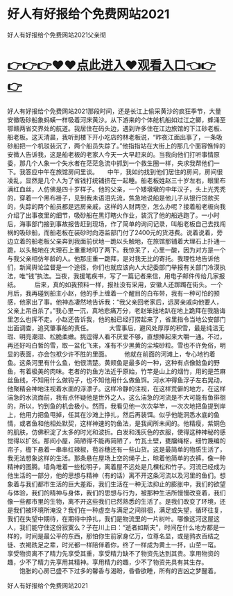 # 好人有好报给个免费网站2021
好人有好报给个免费网站2021父亲彻

# <a href="https://github.com/clnnews/qxgge/issues/2">👉👉👉♥♥点此进入♥观看入口👈👉👉</a>

好人有好报给个免费网站2021那段时间，还是长江上偷采黄沙的疯狂季节，大量安徽吸砂船象蚂蟥一样吸着河床黄沙。从下游来的个体舱机船如过江之鲫，蜂涌至鄂赣两省交界处的航道。我居住在码头边，遇到许多住在江边旅馆的下江砂老板、船老板。这天清晨，我听到楼下开小吃店的林老板说，“昨夜江面出事了，一条吸砂船把一个机驳装沉了，两个船员失踪了。”他指指站在大街上的那几个面容憔悴的安微人告诉我，这是船老板的老家人今天一大早赶来的。当我向他们打听事情原委，那几个人象一个失水者在茫茫急流中抓到一个救生圈一样，央求我帮他们一下。我答应中午在旅馆房间里谈。　　中午，我如约找到他们居住的房间，房间很凌乱，显然是几个人为了省钱打统铺挤在一起睡。船老板姓赵三十岁左右，眼里布满红血丝，人仿佛是四十岁样子。他的父亲，一个矮墩墩的中年汉子，头上光秃秃的，穿着一个黑布褂子，见到我未语泪先流，焦急地说船是他儿子从银行贷款买的，失踪的两个船员都是远房亲戚，这样的人财两空，怎么办呢？接着船老板向我介绍了出事夜里的细节，吸砂船在黑灯瞎火作业，装沉了他的船逃跑了。一小时后，海事部门接到事故报告赶到现场，作了简单的询问记录，叫船老板自己去找闯祸的吸砂船，而船老板在装砂时向港监部门付了2400元的货港费。说着说着，旁边立着的船老板父亲奔到我面前伏地一跪以头触地，在旅馆那铺着大理石上扑通一跪，以头触地在大理石上重重地叩了两下。我惊呆了，心里一酸，因为对方是一个与我父亲相仿年龄的人。他那庄重一跪拜，是对我无比的寄托。我理性地告诉他们，新闻舆论监督是一个途径，你们也就应该向人大纪委部门举报有关部门冷漠执法，唯“钱”执法。当夜，我援笔疾书，写了一篇记者来信，用电子邮件传给几家报纸。　　　后来，真的如我预料一样，报社没有采用，安徽人还踯躅在街头。一个月后，我再碰到船主小赵，他的手上缠着一个醒目的白布带，我有一种可怕的预感，他家出了事。他神态凄然地告诉我：“我父亲回老家后，远房亲戚向他要人，父亲上吊自杀了。”我心里一沉，真地悲痛万分，老赵笨拙地趴在地上跪拜在我脑诲里怎么也挥不走。小赵还告诉我，他的船已经打捞起来了，省里指令当地公安部门出面调查，追究肇事船的责任。　　　
大雪事后，避风处厚厚的积雪，最是纯洁无瑕、明亮潮湿、松脆柔嫩。挑逗得人看不厌爱不够，直想捧起来大嚼一通。不过，再还好吗白皙的雪，取一盆化飞来，准有不少黑黄的尘埃砂粒。雪也不许免俗，明显的表面，亦会包袱少许不胜的里面。
　　他就在前面的河滩上，专心地钓着鱼。这条河里有什么鱼，他很清楚。黄颊鱼是最多的一种，这种有点像鲶鱼的野鱼，有着极美的肉味。老者的钓鱼方法近乎原始，竹竿是山上的烟竹，用的是苎麻丝鱼线，不知用什么做钩子，也不知他用什么做鱼饵。河水冲得鱼浮子左右晃动，他聚精会神地注视着水面的浮漂子。这样冷静的注视，在这样荒僻的地方，在这样湍急的水流面前，我有点怀疑他是世外之人。这么湍急的河流是不大可能有鱼徘徊的，所以，钓到鱼的机会极小。然而，我看见他一次次举竿，一次次地把鱼提到岸上，他用力把鱼甩掉，任其在沙滩上挣扎，然后再装饵。似乎他能洞悉水底的鱼情，或者鱼和他相处默契，这样神速的钓鱼法，是我闻所未闻的。他精瘦，紫铜色的肌肤，仿佛积淀了太多的时光和波折。白发和浅灰色的衣服，使得这种神秘的感觉得以扩张。那间小屋，简陋得不能再简陋了，竹瓦土壁，甕牖绳枢，细竹篾编的帘子，檐下悬着一串串红辣椒，苞谷穗还有一些山货。这是最简单的物质生活了，我无法想象这样的生活。那条悬在屋场上空的绳子上，晾着他简单的衣裤，像一种精神的图腾。墙角堆着一些松明子，离着屋不远处是几棵松和竹子。河流已经成为他生活的一部分，他的思想与精神（有的话）离不开这条河流以及河里的鱼们。想象着与我们都市生活的巨大差距，我们生活在一种无法抑止的膨胀中，我们的欲望与体验，我们的精神与身体，我们的思想与行为，被那种生活所慢慢改变着，我们像一些都市里的生物，离不开这些我们已然熟悉的生活了。是我们改变了环境，还是我们被环境所淹没？我们在一种虚空与满足之间徘徊，满足或失望，循环往复，我们在失望中期待，在期待中挣扎，我们是物流里的一片树叶。哪像这河这屋这人，我们能守住这份寂寞么？子在川上曰：“逝者如斯夫”，时间在什么地方都是一样的，时间是最公平的东西，那怕你生前家身亿万，位尊名显，或是鹑衣百结之徒、衣褐跣足之辈，时光都一样陪伴着你，终了一样成为黄土一抔，山茔一窀。
享受物资离不了精力先享受其重，享受精力缺不了物资先达到其贵。享用物资的趣，少不了精力先享用其精神。享用精力的趣，少不了物资先具有其生存。
　　饱胀的心房已盛不下过多的馨香与渴盼，昏昏欲睡，所有的吉凶之梦醒着。

好人有好报给个免费网站2021
